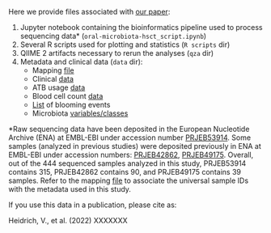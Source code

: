 Here we provide files associated with [our paper](https://doi.org/xxx):

1. Jupyter notebook containing the bioinformatics pipeline used to process sequencing data* (`oral-microbiota-hsct_script.ipynb`)
2. Several R scripts used for plotting and statistics (`R scripts` dir)
3. QIIME 2 artifacts necessary to rerun the analyses (`qza` dir)
4. Metadata and clinical data (`data` dir):
    - Mapping [file]()
    - Clinical [data]()
    - ATB usage [data]()
    - Blood cell count [data]()
    - [List]() of blooming events
    - Microbiota [variables/classes]()

*Raw sequencing data have been deposited in the European Nucleotide Archive (ENA) at EMBL-EBI under accession number [PRJEB53914](https://ebi.ac.uk/ena/browser/view/PRJEB53914). Some samples (analyzed in previous studies) were deposited previously in ENA at EMBL-EBI under accession numbers: [PRJEB42862](https://ebi.ac.uk/ena/browser/view/PRJEB42862), [PRJEB49175](https://ebi.ac.uk/ena/browser/view/PRJEB49175). Overall, out of the 444 sequenced samples analyzed in this study, PRJEB53914 contains 315,  PRJEB42862 contains 90, and PRJEB49175 contains 39 samples. Refer to the mapping [file]() to associate the universal sample IDs with the metadata used in this study.

If you use this data in a publication, please cite as:

Heidrich, V., et al. (2022) XXXXXXX
